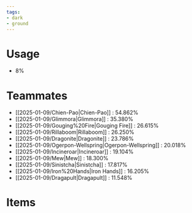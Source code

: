 ```yaml
---
tags:
- dark
- ground
---
```

# Usage
- 8%
# Teammates
- [[2025-01-09/Chien-Pao|Chien-Pao]] : 54.862%
- [[2025-01-09/Glimmora|Glimmora]] : 35.380%
- [[2025-01-09/Gouging%20Fire|Gouging Fire]] : 26.615%
- [[2025-01-09/Rillaboom|Rillaboom]] : 26.250%
- [[2025-01-09/Dragonite|Dragonite]] : 23.786%
- [[2025-01-09/Ogerpon-Wellspring|Ogerpon-Wellspring]] : 20.018%
- [[2025-01-09/Incineroar|Incineroar]] : 19.104%
- [[2025-01-09/Mew|Mew]] : 18.300%
- [[2025-01-09/Sinistcha|Sinistcha]] : 17.817%
- [[2025-01-09/Iron%20Hands|Iron Hands]] : 16.205%
- [[2025-01-09/Dragapult|Dragapult]] : 11.548%
# Items